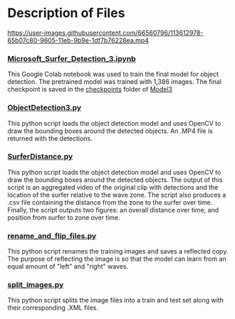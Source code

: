 # Description of Files
https://user-images.githubusercontent.com/66560796/113612978-65b07c80-9605-11eb-9b9e-1df7b76228ea.mp4

### [Microsoft_Surfer_Detection_3.ipynb](https://github.com/knolasco/Microsoft_Object_Detection/blob/main/Microsoft_Surfer_Detection_3.ipynb)
This Google Colab notebook was used to train the final model for object detection. The pretrained model was trained with 1,386 images. The final checkpoint is saved in the [checkpoints](https://github.com/knolasco/Microsoft_Object_Detection/tree/main/Model3/checkpoints) folder of [Model3](https://github.com/knolasco/Microsoft_Object_Detection/tree/main/Model3)

### [ObjectDetection3.py](https://github.com/knolasco/Microsoft_Object_Detection/blob/main/ObjectDetection.py)
This python script loads the object detection model and uses OpenCV to draw the bounding boxes around the detected objects. An .MP4 file is returned with the detections.

### [SurferDistance.py](https://github.com/knolasco/Microsoft_Object_Detection/blob/main/SurferDistance.py)
This python script loads the object detection model and uses OpenCV to draw the bounding boxes around the detected objects. The output of this script is an aggregated video of the original clip with detections and the location of the surfer relative to the wave zone. The script also produces a .csv file containing the distance from the zone to the surfer over time. Finally, the script outputs two figures: an overall distance over time, and position from surfer to zone over time.

### [rename_and_flip_files.py](https://github.com/knolasco/Microsoft_Object_Detection/blob/main/rename_and_flip_files.py)
This python script renames the training images and saves a reflected copy. The purpose of reflecting the image is so that the model can learn from an equal amount of "left" and "right" waves.

### [split_images.py](https://github.com/knolasco/Microsoft_Object_Detection/blob/main/split_images.py)
This python script splits the image files into a train and test set along with their corresponding .XML files.


